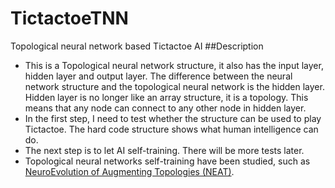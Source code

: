 # TictactoeTNN
Topological neural network based Tictactoe AI
##Description
- This is a Topological neural network structure, it also has the input layer, hidden layer and output layer.
The difference between the neural network structure and the topological neural network is the hidden layer.
Hidden layer is no longer like an array structure, it is a topology. This means that any node can connect to any other node in hidden layer.
- In the first step, I need to test whether the structure can be used to play Tictactoe. The hard code structure shows what human intelligence can do.
- The next step is to let AI self-training. There will be more tests later.
- Topological neural networks self-training have been studied, such as [NeuroEvolution of Augmenting Topologies (NEAT)](http://nn.cs.utexas.edu/downloads/papers/stanley.ec02.pdf).
